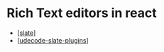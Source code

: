 # Rich Text editors in react

- [[slate]]
- [[udecode-slate-plugins]]

[//begin]: # "Autogenerated link references for markdown compatibility"
[slate]: slate "Slate"
[udecode-slate-plugins]: udecode-slate-plugins "slate-plugins"
[//end]: # "Autogenerated link references"
